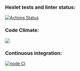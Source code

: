 ### Hexlet tests and linter status:
[![Actions Status](https://github.com/heavylad/frontend-project-11/workflows/hexlet-check/badge.svg)](https://github.com/heavylad/frontend-project-11/actions)

### Code Climate:
<a href="https://codeclimate.com/github/heavylad/frontend-project-11/maintainability"><img src="https://api.codeclimate.com/v1/badges/ca5b9e7e0cc0111323a6/maintainability" /></a>

### Continuous integration:
[![node CI](https://github.com/heavylad/frontend-project-11/actions/workflows/nodejs.yml/badge.svg)](https://github.com/heavylad/frontend-project-11/actions/workflows/nodejs.yml)